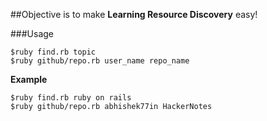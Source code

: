 ##Objective is to make **Learning Resource Discovery** easy!

###Usage

```
$ruby find.rb topic
$ruby github/repo.rb user_name repo_name
```

**Example**
```
$ruby find.rb ruby on rails
$ruby github/repo.rb abhishek77in HackerNotes
```
